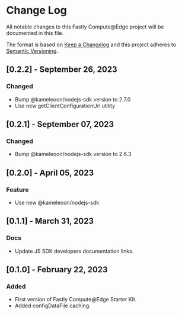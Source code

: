 # Change Log

All notable changes to this Fastly Compute@Edge project will be documented in this file.

The format is based on [Keep a Changelog](http://keepachangelog.com/)
and this project adheres to [Semantic Versioning](http://semver.org/).

## [0.2.2] - September 26, 2023

### Changed

- Bump @kameleoon/nodejs-sdk version to 2.7.0
- Use new getClientConfigurationUrl utility

## [0.2.1] - September 07, 2023

### Changed

- Bump @kameleoon/nodejs-sdk version to 2.6.3

## [0.2.0] - April 05, 2023

### Feature

- Use new @kameleoon/nodejs-sdk

## [0.1.1] - March 31, 2023

### Docs

- Update JS SDK developers documentation links.

## [0.1.0] - February 22, 2023

### Added

- First version of Fastly Compute@Edge Starter Kit.
- Added configDataFile caching.
